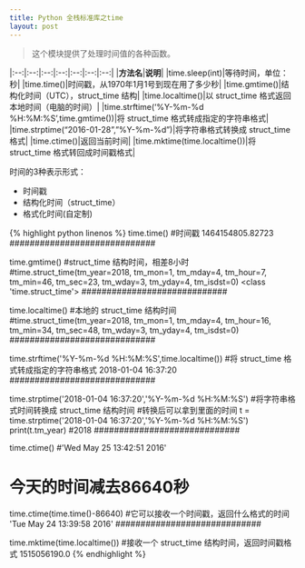 ```yaml
---
title: Python 全栈标准库之time
layout: post
---
```



> 这个模块提供了处理时间值的各种函数。  

|:--:|:--:|:--:|:--:|:--:|:--:|:--:|
|**方法名**|**说明**|
|time.sleep(int)|等待时间，单位：秒|
|time.time()|时间戳，从1970年1月1号到现在用了多少秒|
|time.gmtime()|结构化时间（UTC），struct_time 结构|
|time.localtime()|以 struct_time 格式返回本地时间（电脑的时间）|
|time.strftime(‘%Y-%m-%d %H:%M:%S’,time.gmtime())|将 struct_time 格式转成指定的字符串格式|
|time.strptime(“2016-01-28”,”%Y-%m-%d”)|将字符串格式转换成 struct_time 格式|
|time.ctime()|返回当前时间|
|time.mktime(time.localtime())|将 struct_time 格式转回成时间戳格式|


时间的3种表示形式：
- 时间戳
- 结构化时间（struct_time）
- 格式化时间(自定制)

{% highlight python linenos %}
time.time()
#时间戳    1464154805.82723
#############################

time.gmtime()
#struct_time 结构时间，相差8小时
#time.struct_time(tm_year=2018, tm_mon=1, tm_mday=4, tm_hour=7, tm_min=46, tm_sec=23, tm_wday=3, tm_yday=4, tm_isdst=0) <class 'time.struct_time'>
#############################

time.localtime()
#本地的 struct_time 结构时间
#time.struct_time(tm_year=2018, tm_mon=1, tm_mday=4, tm_hour=16, tm_min=34, tm_sec=48, tm_wday=3, tm_yday=4, tm_isdst=0)
#############################

time.strftime('%Y-%m-%d %H:%M:%S',time.localtime())
#将 struct_time 格式转成指定的字符串格式    2018-01-04 16:37:20
#############################

time.strptime('2018-01-04 16:37:20','%Y-%m-%d %H:%M:%S')
#将字符串格式时间转换成 struct_time 结构时间
#转换后可以拿到里面的时间
t = time.strptime('2018-01-04 16:37:20','%Y-%m-%d %H:%M:%S')
print(t.tm_year)    #2018
#############################

time.ctime()
#'Wed May 25 13:42:51 2016'
# 今天的时间减去86640秒
time.ctime(time.time()-86640)      #它可以接收一个时间戳，返回什么格式的时间
'Tue May 24 13:39:58 2016'
#############################

time.mktime(time.localtime())
#接收一个 struct_time 结构时间，返回时间戳格式    1515056190.0
{% endhighlight %}